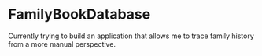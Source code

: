 # FamilyBookDatabase
Currently trying to build an application that allows me to trace family history from a more manual perspective.
